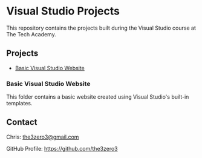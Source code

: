 # Visual Studio Projects

This repository contains the projects built during the Visual Studio course at The Tech Academy.

## Projects

- [Basic Visual Studio Website](#basic-visual-studio-website)

### Basic Visual Studio Website

This folder contains a basic website created using Visual Studio's built-in templates.

## Contact

Chris: the3zero3@gmail.com

GitHub Profile: https://github.com/the3zero3